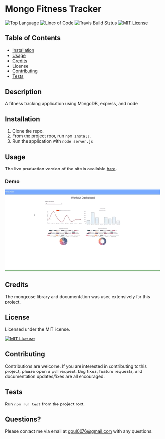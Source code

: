 # Mongo Fitness Tracker

![Top Language](https://img.shields.io/github/languages/top/nobleburgundy/mongo-fitness?color=blue)
![Lines of Code](https://img.shields.io/tokei/lines/github/nobleburgundy/mongo-fitness?color=blue)
![Travis Build Status](https://travis-ci.com/nobleburgundy/mongo-fitness.svg?branch=main)
[![MIT License](https://img.shields.io/apm/l/atomic-design-ui.svg?color=red)](https://github.com/nobleburgundy/mongo-fitness/blob/master/LICENSE)

## Table of Contents

- [Installation](#installation)
- [Usage](#usage)
- [Credits](#credits)
- [License](#license)
- [Contributing](#contributing)
- [Tests](#tests)

## Description

A fitness tracking application using MongoDB, express, and node.

## Installation

1. Clone the repo.
2. From the project root, run `npm install`.
3. Run the application with `node server.js`

## Usage

The live production version of the site is available [here](https://james-fitness-tracker.herokuapp.com/).

### Demo

![demo](demo.gif)

## Credits

The mongoose library and documentation was used extensively for this project.

## License

Licensed under the MIT license.

[![MIT License](https://img.shields.io/apm/l/atomic-design-ui.svg?color=red)](https://github.com/nobleburgundy/mongo-fitness/blob/master/LICENSE)

## Contributing

Contributions are welcome. If you are interested in contributing to this project, please open a pull request. Bug fixes, feature requests, and documentation updates/fixes are all encouraged.

## Tests

Run `npm run test` from the project root.

## Questions?

Please contact me via email at goul0076@gmail.com with any questions.
